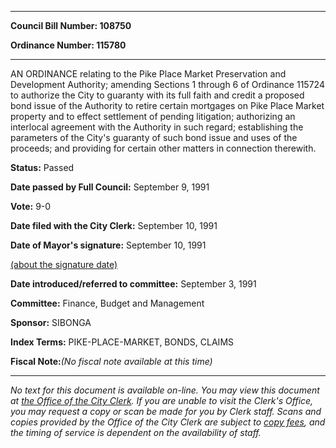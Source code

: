 

********

**Council Bill Number: 108750**
   
**Ordinance Number: 115780**
********

 AN ORDINANCE relating to the Pike Place Market Preservation and Development Authority; amending Sections 1 through 6 of Ordinance 115724 to authorize the City to guaranty with its full faith and credit a proposed bond issue of the Authority to retire certain mortgages on Pike Place Market property and to effect settlement of pending litigation; authorizing an interlocal agreement with the Authority in such regard; establishing the parameters of the City's guaranty of such bond issue and uses of the proceeds; and providing for certain other matters in connection therewith.

**Status:** Passed
   
**Date passed by Full Council:** September 9, 1991
   
**Vote:** 9-0
   
**Date filed with the City Clerk:** September 10, 1991
   
**Date of Mayor's signature:** September 10, 1991
   
[(about the signature date)](/~public/approvaldate.htm)
   
   
   
**Date introduced/referred to committee:** September 3, 1991
   
**Committee:** Finance, Budget and Management
   
**Sponsor:** SIBONGA
   
   
**Index Terms:** PIKE-PLACE-MARKET, BONDS, CLAIMS

**Fiscal Note:**_(No fiscal note available at this time)_
********

_No text for this document is available on-line. You may view this document at [the Office of the City Clerk](http://www.seattle.gov/leg/clerk/contactUs.htm). If you are unable to visit the Clerk's Office, you may request a copy or scan be made for you by Clerk staff. Scans and copies provided by the Office of the City Clerk are subject to [copy fees](http://clerk.seattle.gov/~public/clerkfees.htm), and the timing of service is dependent on the availability of staff._

